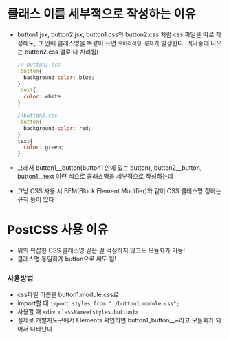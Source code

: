 # 클래스 이름 세부적으로 작성하는 이유
- button1.jsx, button2.jsx, button1.css와 button2.css 처럼 css 파일을 따로 작성해도, 그 안에 클래스명을 똑같이 쓰면
  `오버라이딩 문제`가 발생한다...!(나중에 나오는 button2.css 걸로 다 처리됨)
  
  ```javascript
  // button1.css
  .button{
    background-color: blue;
  }
  .text{
    color: white
  }
  ```
  ```javascript
  //button2.css
  .button{
    background-color: red;
  }
  text{
    color: green;
  }
  ```
- 그래서 button1__button(button1 안에 있는 button), button2__button, button1__text 이런 식으로 클래스명을 세부적으로 작성하는데
- 그냥 CSS 사용 시 BEM(Block Element Modifier)와 같이 CSS 클래스명 정하는 규칙 등이 있다

# PostCSS 사용 이유
- 위의 복잡한 CSS 클래스명 같은 걸 걱정하지 않고도 모듈화가 가능!
- 클래스명 동일하게 button으로 써도 됨!

### 사용방법
- css파일 이름을 button1.module.css로
- import할 때 `import styles from "./button1.module.css";`
- 사용할 때 `<div className={styles.button}>`
- 실제로 개발자도구에서 Elements 확인하면 button1_button__~라고 모듈화가 되어서 나타난다
